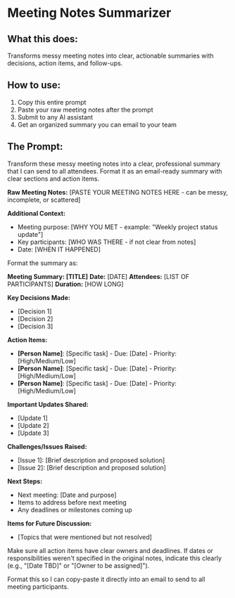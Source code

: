 # Meeting Notes Summarizer

## What this does:

Transforms messy meeting notes into clear, actionable summaries with decisions, action items, and follow-ups.

## How to use:

1. Copy this entire prompt
2. Paste your raw meeting notes after the prompt
3. Submit to any AI assistant
4. Get an organized summary you can email to your team

## The Prompt:

Transform these messy meeting notes into a clear, professional summary that I can send to all attendees. Format it as an email-ready summary with clear sections and action items.

**Raw Meeting Notes:**
[PASTE YOUR MEETING NOTES HERE - can be messy, incomplete, or scattered]

**Additional Context:**

- Meeting purpose: [WHY YOU MET - example: "Weekly project status update"]
- Key participants: [WHO WAS THERE - if not clear from notes]
- Date: [WHEN IT HAPPENED]

Format the summary as:

**Meeting Summary: [TITLE]**
**Date:** [DATE]
**Attendees:** [LIST OF PARTICIPANTS]
**Duration:** [HOW LONG]

**Key Decisions Made:**

- [Decision 1]
- [Decision 2]
- [Decision 3]

**Action Items:**

- **[Person Name]**: [Specific task] - Due: [Date] - Priority: [High/Medium/Low]
- **[Person Name]**: [Specific task] - Due: [Date] - Priority: [High/Medium/Low]
- **[Person Name]**: [Specific task] - Due: [Date] - Priority: [High/Medium/Low]

**Important Updates Shared:**

- [Update 1]
- [Update 2]
- [Update 3]

**Challenges/Issues Raised:**

- [Issue 1]: [Brief description and proposed solution]
- [Issue 2]: [Brief description and proposed solution]

**Next Steps:**

- Next meeting: [Date and purpose]
- Items to address before next meeting
- Any deadlines or milestones coming up

**Items for Future Discussion:**

- [Topics that were mentioned but not resolved]

Make sure all action items have clear owners and deadlines. If dates or responsibilities weren't specified in the original notes, indicate this clearly (e.g., "[Date TBD]" or "[Owner to be assigned]").

Format this so I can copy-paste it directly into an email to send to all meeting participants.
